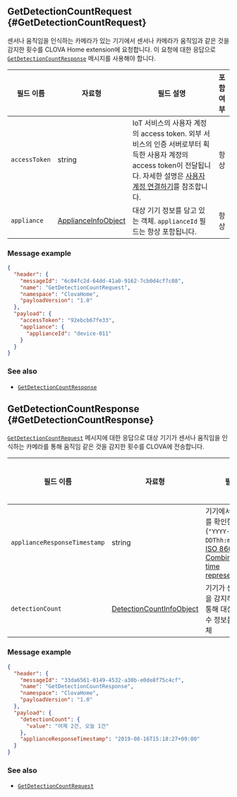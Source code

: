 ## GetDetectionCountRequest {#GetDetectionCountRequest}

센서나 움직임을 인식하는 카메라가 있는 기기에서 센서나 카메라가 움직임과 같은 것을 감지한 횟수를 CLOVA Home extension에 요청합니다. 이 요청에 대한 응답으로 [`GetDetectionCountResponse`](#GetDetectionCountResponse) 메시지를 사용해야 합니다.

| 필드 이름       | 자료형    | 필드 설명                     | 포함 여부 |
|---------------|---------|-----------------------------|:---------:|
| `accessToken`      | string                                  | IoT 서비스의 사용자 계정의 access token. 외부 서비스의 인증 서버로부터 획득한 사용자 계정의 access token이 전달됩니다. 자세한 설명은 [사용자 계정 연결하기](/Develop/Guides/Link_User_Account.md)를 참조합니다.                          | 항상    |
| `appliance`        | [ApplianceInfoObject](/Develop/References/ClovaHomeInterface/Shared_Objects.md#ApplianceInfoObject)     | 대상 기기 정보를 담고 있는 객체. `applianceId` 필드는 항상 포함됩니다.     | 항상    |

### Message example

```json
{
  "header": {
    "messageId": "6c04fc2d-64dd-41a0-9162-7cb0d4cf7c08",
    "name": "GetDetectionCountRequest",
    "namespace": "ClovaHome",
    "payloadVersion": "1.0"
  },
  "payload": {
    "accessToken": "92ebcb67fe33",
    "appliance": {
      "applianceId": "device-011"
    }
  }
}
```

### See also
* [`GetDetectionCountResponse`](#GetDetectionCountResponse)

## GetDetectionCountResponse {#GetDetectionCountResponse}
[`GetDetectionCountRequest`](#GetDetectionCountRequest) 메시지에 대한 응답으로 대상 기기가 센서나 움직임을 인식하는 카메라를 통해 움직임 같은 것을 감지한 횟수를 CLOVA에 전송합니다.

| 필드 이름       | 자료형    | 필드 설명                     | 필수 여부 |
|---------------|---------|-----------------------------|:---------:|
| `applianceResponseTimestamp` | string | 기기에서 요청한 정보를 확인한 시간(`"YYYY-MM-DDThh:mm:ss±hh:mm"`, <a href="https://en.wikipedia.org/wiki/ISO_8601#Combined_date_and_time_representations" target="_blank">ISO 8601 Combined date and time representations</a> )     | 선택    |
| `detectionCount`             | [DetectionCountInfoObject](/Develop/References/ClovaHomeInterface/Shared_Objects.md#DetectionCountInfoObject) | 기기가 센서나 움직임을 감지하는 카메라를 통해 대상을 감지한 횟수 정보를 담고 있는 객체     | 필수    |

### Message example

```json
{
  "header": {
    "messageId": "33da6561-0149-4532-a30b-e0de8f75c4cf",
    "name": "GetDetectionCountResponse",
    "namespace": "ClovaHome",
    "payloadVersion": "1.0"
  },
  "payload": {
    "detectionCount": {
      "value": "어제 2건, 오늘 1건"
    },
    "applianceResponseTimestamp": "2019-08-16T15:18:27+09:00"
  }
}
```

### See also
* [`GetDetectionCountRequest`](#GetDetectionCountRequest)
